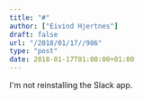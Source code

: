 ```yaml
---
title: "#"
author: ["Eivind Hjertnes"]
draft: false
url: "/2018/01/17//986"
type: "post"
date: 2018-01-17T01:00:00+01:00
---
```


I'm not reinstalling the Slack app.
